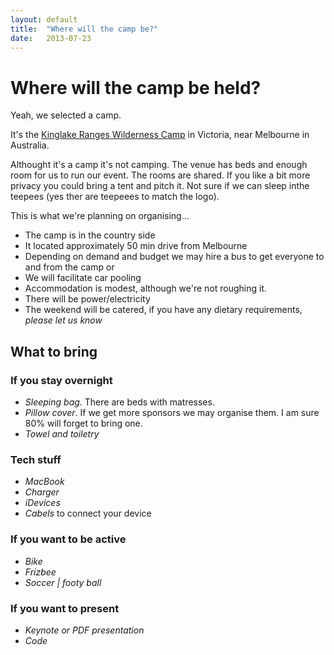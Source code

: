 ```yaml
---
layout: default
title:  "Where will the camp be?"
date:   2013-07-23
---
```


# Where will the camp be held?

Yeah, we selected a camp.

It's the [Kinglake Ranges Wilderness Camp](http://www.krwc.com.au/) in Victoria, near Melbourne in Australia.

Althought it's a camp it's not camping. The venue has beds and enough room for us to run our event.
The rooms are shared. If you like a bit more privacy you could bring a tent and pitch it. Not sure if we can sleep inthe teepees (yes ther are teepeees to match the logo).

This is what we're planning on organising...

* The camp is in the country side
* It located approximately 50 min drive from Melbourne
* Depending on demand and budget we may hire a bus to get everyone to and from the camp or
* We will facilitate car pooling
* Accommodation is modest, although we're not roughing it.
* There will be power/electricity
* The weekend will be catered, if you have any dietary requirements, *please let us know*

## What to bring
### If you stay overnight
* *Sleeping bag*. There are beds with matresses. 
* *Pillow cover*. If we get more sponsors we may organise them. I am sure 80% will forget to bring one.
* *Towel and toiletry*

### Tech stuff
* *MacBook*
* *Charger*
* *iDevices* 
* *Cabels* to connect your device

### If you want to be active
* *Bike*
* *Frizbee*
* *Soccer | footy ball*

### If you want to present
* *Keynote or PDF presentation*
* *Code*


